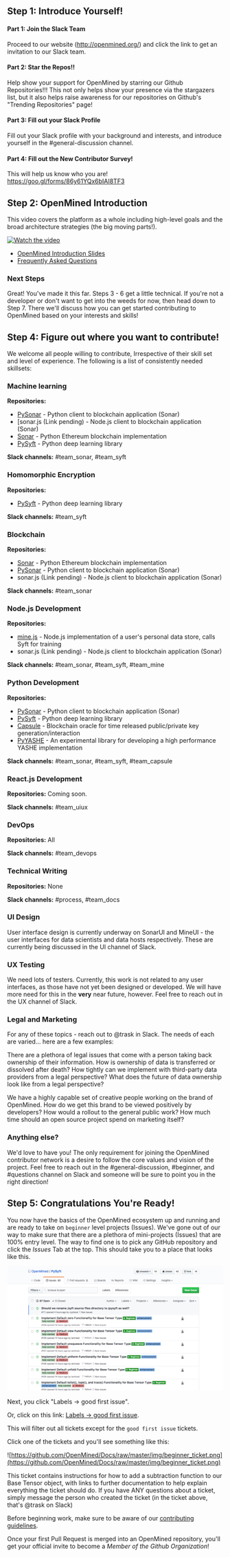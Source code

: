 ## Step 1: Introduce Yourself!

#### Part 1: Join the Slack Team
Proceed to our website (http://openmined.org/) and click the link to get an invitation to our Slack team.

#### Part 2: Star the Repos!!
Help show your support for OpenMined by starring our Github Repositories!!! This not only helps show your presence via the stargazers list, but it also helps raise awareness for our repositories on Github's "Trending Repositories" page!

#### Part 3: Fill out your Slack Profile
Fill out your Slack profile with your background and interests, and introduce yourself in the #general-discussion channel.

#### Part 4: Fill out the New Contributor Survey!
This will help us know who you are!
https://goo.gl/forms/86y61YQx6bIAI8TF3

## Step 2: OpenMined Introduction

This video covers the platform as a whole including high-level goals and the broad architecture strategies (the big moving parts!).

[![Watch the video](https://github.com/OpenMined/Docs/raw/master/img/OpenMinedIntro.png)](https://www.youtube.com/watch?v=sXFmKquiVnk)

- [OpenMined Introduction Slides](https://docs.google.com/presentation/d/1Tm7jh3pChks0ObJNb7x2ZZhhVOJhmCVN2KDPWyZohQU/edit)
- [Frequently Asked Questions](../faq.md)

### Next Steps

Great!  You've made it this far.  Steps 3 - 6 get a little technical.  If you're not a developer or don't want to get into the weeds for now, then head down to Step 7.  There we'll discuss how you can get started contributing to OpenMined based on your interests and skills!

## Step 4: Figure out where you want to contribute!

We welcome all people willing to contribute, Irrespective of their skill set and level of experience. The following is a list of consistently needed skillsets:

### Machine learning
**Repositories:**
- [PySonar](https://github.com/OpenMined/PySonar) - Python client to blockchain application (Sonar)
- [sonar.js (Link pending) - Node.js client to blockchain application (Sonar)
- [Sonar](https://github.com/OpenMined/Sonar) - Python Ethereum blockchain implementation
- [PySyft](https://github.com/OpenMined/PySyft) - Python deep learning library

**Slack channels:** #team_sonar, #team_syft

### Homomorphic Encryption
**Repositories:**
- [PySyft](https://github.com/OpenMined/PySyft) - Python deep learning library

**Slack channels:** #team_syft

### Blockchain
**Repositories:**
- [Sonar](https://github.com/OpenMined/Sonar) - Python Ethereum blockchain implementation
- [PySonar](https://github.com/OpenMined/PySonar) - Python client to blockchain application (Sonar)
- sonar.js (Link pending) - Node.js client to blockchain application (Sonar)

**Slack channels:** #team_sonar

### Node.js Development
**Repositories:**
- [mine.js](https://github.com/OpenMined/mine.js) - Node.js implementation of a user's personal data store, calls Syft for training
- sonar.js (Link pending) - Node.js client to blockchain application (Sonar)

**Slack channels:** #team_sonar, #team_syft, #team_mine

### Python Development
**Repositories:**
- [PySonar](https://github.com/OpenMined/PySonar) - Python client to blockchain application (Sonar)
- [PySyft](https://github.com/OpenMined/PySyft) - Python deep learning library
- [Capsule](https://github.com/OpenMined/Capsule) - Blockchain oracle for time released public/private key generation/interaction
- [PyYASHE](https://github.com/OpenMined/PyYashe) - An experimental library for developing a high performance YASHE implementation

**Slack channels:** #team_sonar, #team_syft, #team_capsule

### React.js Development
**Repositories:** Coming soon.

**Slack channels:** #team_uiux

### DevOps
**Repositories:** All

**Slack channels:** #team_devops

### Technical Writing
**Repositories:** None

**Slack channels:** #process, #team_docs

### UI Design
User interface design is currently underway on SonarUI and MineUI - the user interfaces for data scientists and data hosts respectively. These are currently being discussed in the UI channel of Slack.

### UX Testing
We need lots of testers. Currently, this work is not related to any user interfaces, as those have not yet been designed or developed. We will have more need for this in the **very** near future, however. Feel free to reach out in the UX channel of Slack.

### Legal and Marketing
For any of these topics - reach out to @trask in Slack. The needs of each are varied... here are a few examples:

There are a plethora of legal issues that come with a person taking back ownership of their information. How is ownership of data is transferred or dissolved after death? How tightly can we implement with third-party data providers from a legal perspective? What does the future of data ownership look like from a legal perspective?

We have a highly capable set of creative people working on the brand of OpenMined. How do we get this brand to be viewed positively by developers? How would a rollout to the general public work? How much time should an open source project spend on marketing itself?

### Anything else?
We'd love to have you! The only requirement for joining the OpenMined contributor network is a desire to follow the core values and vision of the project. Feel free to reach out in the #general-discussion, #beginner, and #questions channel on Slack and someone will be sure to point you in the right direction!

## Step 5: Congratulations You're Ready!

You now have the basics of the OpenMined ecosystem up and running and are ready to take on `beginner` level projects (Issues). We've gone out of our way to make sure that there are a plethora of mini-projects (Issues) that are 100% entry level. The way to find one is to pick any GitHub repository and click the *Issues* Tab at the top. This should take you to a place that looks like this.

![Issues.png](https://github.com/OpenMined/Docs/raw/master/img/issues.png)


Next, you click "Labels -> good first issue".


Or, click on this link:
[Labels -> good first issue](https://github.com/OpenMined/PySyft/issues?q=is%3Aissue+is%3Aopen+label%3A%22good+first+issue%22).


This will filter out all tickets except for the `good first issue` tickets.


Click one of the tickets and you'll see something like this:

![https://github.com/OpenMined/Docs/raw/master/img/beginner_ticket.png](https://github.com/OpenMined/Docs/raw/master/img/beginner_ticket.png)

This ticket contains instructions for how to add a subtraction function to our Base Tensor object, with links to further documentation to help explain everything the ticket should do. If you have ANY questions about a ticket, simply message the person who created the ticket (in the ticket above, that's @trask on Slack)

Before beginning work, make sure to be aware of our [contributing guidelines](./guidelines.md).

Once your first Pull Request is merged into an OpenMined repository, you'll get your official invite to become a *Member of the Github Organization*!
